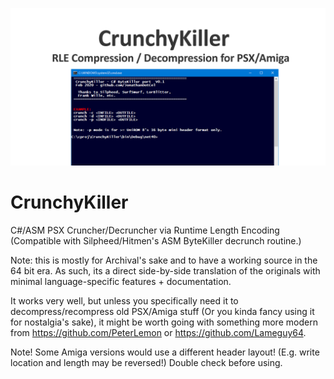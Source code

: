 ![](social_card_PNG.png)

# CrunchyKiller
C#/ASM PSX Cruncher/Decruncher via Runtime Length Encoding
(Compatible with Silpheed/Hitmen's ASM ByteKiller decrunch routine.)

Note: this is mostly for Archival's sake and to have a working source 
in the 64 bit era. As such, its a direct side-by-side translation of
the originals with minimal language-specific features + documentation.

It works very well, but unless you specifically need it to decompress/recompress old PSX/Amiga stuff (Or you kinda fancy using it for nostalgia's sake), it might be worth going with something more modern from https://github.com/PeterLemon or https://github.com/Lameguy64.

Note!
Some Amiga versions would use a different header layout! (E.g. write location and length may be reversed!) Double check before using.


